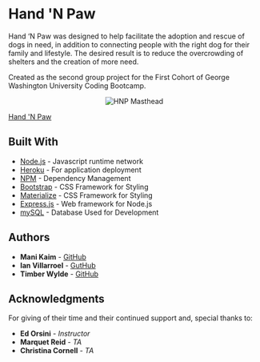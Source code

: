 # Hand 'N Paw

Hand ‘N Paw was designed to help facilitate the adoption and rescue of dogs in need, in addition to connecting people with the right dog for their family and lifestyle. The desired result is to reduce the overcrowding of shelters and the creation of more need.

Created as the second group project for the First Cohort of George Washington University Coding Bootcamp.
<div align="center">
<img src="https://github.com/CodeYoga80s/project-2-final/tree/master/public/assets/images/jumbo.png?raw=true" alt="HNP Masthead"></img>
</div>

[Hand 'N Paw](https://dashboard.heroku.com/apps/pure-brook-61726)

## Built With

* [Node.js](https://nodejs.org/en/about/) - Javascript runtime network
* [Heroku](https://www.heroku.com/) - For application deployment
* [NPM](https://www.npmjs.com/) - Dependency Management
* [Bootstrap](https://getbootstrap.com/docs/4.0/getting-started/introduction/) - CSS Framework for Styling
* [Materialize](https://materializecss.com/getting-started.html/) - CSS Framework for Styling
* [Express.js](https://expressjs.com/) - Web framework for Node.js
* [mySQL](https://www.mysql.com/) - Database Used for Development



## Authors

* **Mani Kaim** - [GitHub](https://github.com/CodeYoga80s)
* **Ian Villarroel** - [GutHub](https://github.com/IanV27)
* **Timber Wylde** - [GitHub](https://github.com/trwylde)

## Acknowledgments

For giving of their time and their continued support and, special thanks to:
* **Ed Orsini** - *Instructor* 
* **Marquet Reid** - *TA*
* **Christina Cornell** - *TA* 


